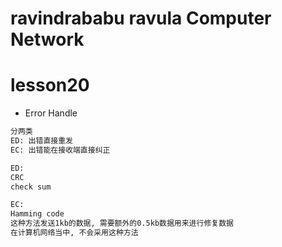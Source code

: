 ravindrababu ravula Computer Network
====================================

# lesson20

* Error Handle

```txt
分两类
ED: 出错直接重发
EC: 出错能在接收端直接纠正

ED:
CRC
check sum

EC:
Hamming code
这种方法发送1kb的数据, 需要额外的0.5kb数据用来进行修复数据
在计算机网络当中, 不会采用这种方法
```